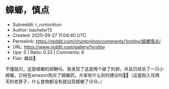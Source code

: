 # 蟑螂，慎点

- Subreddit: r_runtonihon
- Author: bachelor13
- Created: 2025-09-27 11:04:40 UTC
- Permalink: https://reddit.com/r/runtonihon/comments/1nrsfpy/蟑螂慎点/
- URL: https://www.reddit.com/gallery/1nrsfpy
- Ups: 0 | Ratio: 0.33 | Comments: 6
- Flair: 雑談💬


不懂就问，这是蟑螂的卵鞘吗，我发现了这是两个破了的卵，并且已经杀了一只小蟑螂。已经在amazon购买了蟑螂药，大家有什么别的建议吗🙇🙇（这是刚入住两天的老房子，什么食物都没有就出现蟑螂了😢😢。）

